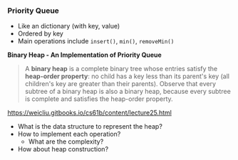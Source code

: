 ### Priority Queue

* Like an dictionary (with key, value)
* Ordered by key
* Main operations include `insert()`, `min()`, `removeMin()`

**Binary Heap - An Implementation of Priority Queue**

>  A **binary heap** is a complete binary tree whose entries satisfy the **heap-order property**: no child has a key less than its parent's key (all children's key are greater than their parents). Observe that every subtree of a binary heap is also a binary heap, because every subtree is complete and satisfies the heap-order property.

https://weicliu.gitbooks.io/cs61b/content/lecture25.html

* What is the data structure to represent the heap?
* How to implement each operation?
  * What are the complexity?
* How about heap construction?

